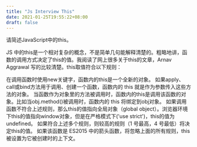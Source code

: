 ```yaml
---
title: "Js Interview This"
date: 2021-01-25T19:55:22+08:00
draft: false
---
```


请简述JavaScript中的this。

JS 中的this是一个相对复杂的概念，不是简单几句能解释清楚的。粗略地讲，函数的调用方式决定了this的值。我阅读了网上很多关于this的文章，Arnav Aggrawal 写的比较清楚。this取值符合以下规则：

在调用函数时使用new关键字，函数内的this是一个全新的对象。
如果apply、call或bind方法用于调用、创建一个函数，函数内的 this 就是作为参数传入这些方法的对象。
当函数作为对象里的方法被调用时，函数内的this是调用该函数的对象。比如当obj.method()被调用时，函数内的 this 将绑定到obj对象。
如果调用函数不符合上述规则，那么this的值指向全局对象（global object）。浏览器环境下this的值指向window对象，但是在严格模式下('use strict')，this的值为undefined。
如果符合上述多个规则，则较高的规则（1 号最高，4 号最低）将决定this的值。
如果该函数是 ES2015 中的箭头函数，将忽略上面的所有规则，this被设置为它被创建时的上下文。